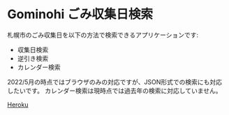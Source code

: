 # Gominohi ごみ収集日検索

札幌市のごみ収集日を以下の方法で検索できるアプリケーションです:

- 収集日検索
- 逆引き検索
- カレンダー検索

2022/5月の時点ではブラウザのみの対応ですが、JSON形式での検索にも対応したいです。
カレンダー検索は現時点では過去年の検索に対応していません。

[Heroku](https://gominohi-2022.herokuapp.com/)
